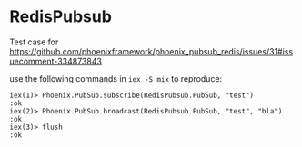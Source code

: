 # RedisPubsub

Test case for https://github.com/phoenixframework/phoenix_pubsub_redis/issues/31#issuecomment-334873843

use the following commands in `iex -S mix` to reproduce:

```
iex(1)> Phoenix.PubSub.subscribe(RedisPubsub.PubSub, "test")
:ok
iex(2)> Phoenix.PubSub.broadcast(RedisPubsub.PubSub, "test", "bla")
:ok
iex(3)> flush
:ok
```
